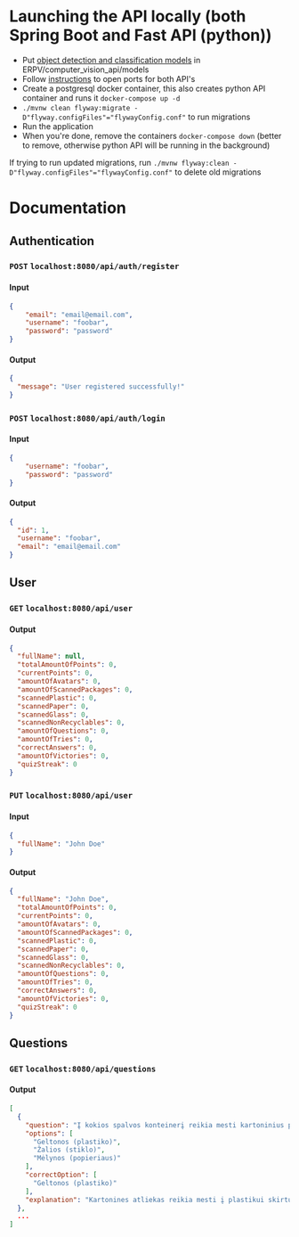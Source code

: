 # Launching the API locally (both Spring Boot and Fast API (python))
* Put [object detection and classification models](https://drive.google.com/drive/folders/1vqPU6IuEvhgVNDlltKphpMuOkSQ1bKjT?usp=share_link) in ERPV/computer_vision_api/models
* Follow [instructions](https://erpv.atlassian.net/browse/ERPV-75) to open ports for both API's
* Create a postgresql docker container, this also creates python API container and runs it `docker-compose up -d`
* `./mvnw clean flyway:migrate -D"flyway.configFiles"="flywayConfig.conf"` to run migrations
* Run the application
* When you're done, remove the containers `docker-compose down` (better to remove, otherwise python API will be running in the background)

If trying to run updated migrations, run `./mvnw flyway:clean -D"flyway.configFiles"="flywayConfig.conf"`
to delete old migrations

# Documentation

## Authentication

### `POST` `localhost:8080/api/auth/register`

#### Input

```json
{
    "email": "email@email.com",
    "username": "foobar",
    "password": "password"
}
```

#### Output

```json
{
  "message": "User registered successfully!"
}
```

### `POST` `localhost:8080/api/auth/login`

#### Input

```json
{
    "username": "foobar",
    "password": "password"
}
```

#### Output

```json
{
  "id": 1,
  "username": "foobar",
  "email": "email@email.com"
}
```

## User

### `GET` `localhost:8080/api/user`

#### Output

```json
{
  "fullName": null,
  "totalAmountOfPoints": 0,
  "currentPoints": 0,
  "amountOfAvatars": 0,
  "amountOfScannedPackages": 0,
  "scannedPlastic": 0,
  "scannedPaper": 0,
  "scannedGlass": 0,
  "scannedNonRecyclables": 0,
  "amountOfQuestions": 0,
  "amountOfTries": 0,
  "correctAnswers": 0,
  "amountOfVictories": 0,
  "quizStreak": 0
}
```

### `PUT` `localhost:8080/api/user`

#### Input

```json
{
  "fullName": "John Doe"
}
```

#### Output

```json
{
  "fullName": "John Doe",
  "totalAmountOfPoints": 0,
  "currentPoints": 0,
  "amountOfAvatars": 0,
  "amountOfScannedPackages": 0,
  "scannedPlastic": 0,
  "scannedPaper": 0,
  "scannedGlass": 0,
  "scannedNonRecyclables": 0,
  "amountOfQuestions": 0,
  "amountOfTries": 0,
  "correctAnswers": 0,
  "amountOfVictories": 0,
  "quizStreak": 0
}
```

## Questions

### `GET` `localhost:8080/api/questions`

#### Output

```json
[
  {
    "question": "Į kokios spalvos konteinerį reikia mesti kartoninius pieno pakelius?",
    "options": [
      "Geltonos (plastiko)",
      "Žalios (stiklo)",
      "Mėlynos (popieriaus)"
    ],
    "correctOption": [
      "Geltonos (plastiko)"
    ],
    "explanation": "Kartonines atliekas reikia mesti į plastikui skirtus geltonos spalvos konteinerius."
  },
  ...
]
```
